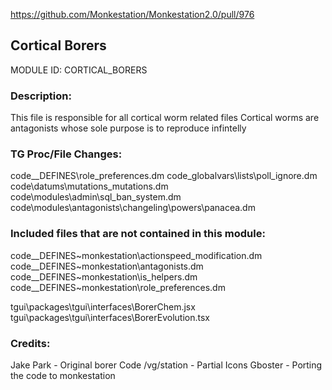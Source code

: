 https://github.com/Monkestation/Monkestation2.0/pull/976

## Cortical Borers

MODULE ID: CORTICAL_BORERS

### Description:

This file is responsible for all cortical worm related files
Cortical worms are antagonists whose sole purpose is to reproduce infintelly

### TG Proc/File Changes:

code\__DEFINES\role_preferences.dm
code\_globalvars\lists\poll_ignore.dm
code\datums\mutations\_mutations.dm
code\modules\admin\sql_ban_system.dm
code\modules\antagonists\changeling\powers\panacea.dm

### Included files that are not contained in this module:

code\__DEFINES\~monkestation\actionspeed_modification.dm
code\__DEFINES\~monkestation\antagonists.dm
code\__DEFINES\~monkestation\is_helpers.dm
code\__DEFINES\~monkestation\role_preferences.dm

tgui\packages\tgui\interfaces\BorerChem.jsx
tgui\packages\tgui\interfaces\BorerEvolution.tsx

### Credits:

Jake Park - Original borer Code
/vg/station - Partial Icons
Gboster - Porting the code to monkestation
